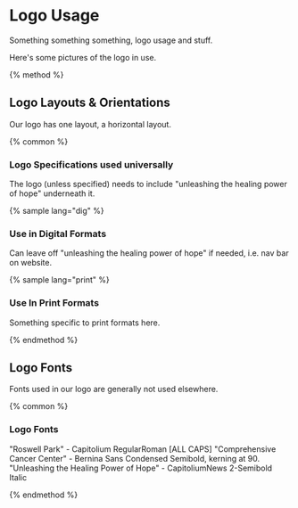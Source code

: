 # Logo Usage

Something something something, logo usage and stuff.

Here's some pictures of the logo in use.

{% method %}

## Logo Layouts & Orientations

Our logo has one layout, a horizontal layout.

{% common %}

### Logo Specifications used universally

The logo (unless specified) needs to include "unleashing the healing power of hope" underneath it.

{% sample lang="dig" %}

### Use in Digital Formats

Can leave off "unleashing the healing power of hope" if needed, i.e. nav bar on website.

{% sample lang="print" %}

### Use In Print Formats

Something specific to print formats here.

{% endmethod %}

## Logo Fonts

Fonts used in our logo are generally not used elsewhere.

{% common %}

### Logo Fonts

"Roswell Park" - Capitolium RegularRoman [ALL CAPS]
"Comprehensive Cancer Center" - Bernina Sans Condensed Semibold, kerning at 90.
"Unleashing the Healing Power of Hope" - CapitoliumNews 2-Semibold Italic

{% endmethod %}

